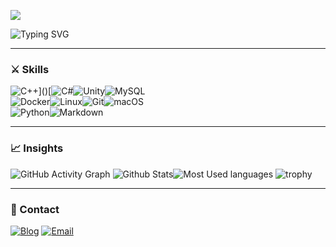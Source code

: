 ![](https://capsule-render.vercel.app/api?type=waving&color=gradient&height=200&text=😄Hi+I'm+JaeU!👋&fontSize=60)

![Typing SVG](https://readme-typing-svg.demolab.com?font=Fira+Code&weight=600&size=25&pause=1000&color=F7DF1E&width=430&lines=Game+Developer;Game+Server+developer!;Learning+New+Things!)

---

### ⚔️ Skills

![C++](https://img.shields.io/badge/C%2B%2B-00599C?style=for-the-badge&logo=c%2B%2B&logoColor=white)]()[![C#](https://img.shields.io/badge/C%23-512BD4?style=for-the-badge&logo=.net&logoColor=white)![Unity](https://img.shields.io/badge/Unity-FFFFFF?style=for-the-badge&logo=unity&logoColor=black)![MySQL](https://img.shields.io/badge/MySQL-4479A1?style=for-the-badge&logo=mysql&logoColor=white)
</br>
![Docker](https://img.shields.io/badge/Docker-2496ED?style=for-the-badge&logo=docker&logoColor=white)![Linux](https://img.shields.io/badge/Linux-FCC624?style=for-the-badge&logo=linux&logoColor=black)![Git](https://img.shields.io/badge/Git-F05032?style=for-the-badge&logo=git&logoColor=white)![macOS](https://img.shields.io/badge/macOS-000000?style=for-the-badge&logo=apple&logoColor=white)
</br>
![Python](https://img.shields.io/badge/Python-3776AB?style=for-the-badge&logo=Python&logoColor=white)![Markdown](https://img.shields.io/badge/Markdown-000000?style=for-the-badge&logo=Markdown&logoColor=white)

---

### 📈 Insights

![GitHub Activity Graph](https://github-readme-activity-graph.vercel.app/graph?username=thejae-u&theme=solarized-light)
![Github Stats](https://github-readme-stats.vercel.app/api?username=thejae-u&show_icons=true&theme=soralized-light)![Most Used languages](https://github-readme-stats.vercel.app/api/top-langs/?username=thejae-u&layout=compact&theme=solarize-light)
![trophy](https://github-profile-trophy.vercel.app/?username=thejae-u&theme=solarized-light) 

---

### 🤝 Contact

[![Blog](http://img.shields.io/badge/-Jaeu's%20blog-black?style=flat-square&logo=tistory)](https://blog.thejaeu.com/) [![Email](https://img.shields.io/badge/Email-D14836?style=flat-square&logo=maildotru&logoColor=white)](mailto:contact@thejaeu.com)


